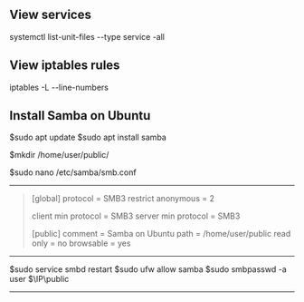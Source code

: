 ## View services
systemctl list-unit-files --type service -all

## View iptables rules
iptables -L --line-numbers

## Install Samba on Ubuntu
$sudo apt update
$sudo apt install samba

$mkdir /home/user/public/

$sudo nano /etc/samba/smb.conf

---

> [global] 
>   protocol = SMB3
>   restrict anonymous = 2
> 
> 
>   client min protocol = SMB3
>   server min protocol = SMB3
>
> [public]
>     comment = Samba on Ubuntu
>     path = /home/user/public
>     read only = no
>     browsable = yes

---

$sudo service smbd restart
$sudo ufw allow samba
$sudo smbpasswd -a user
$\\IP\public

---

